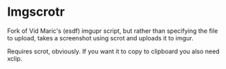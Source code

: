 Imgscrotr
=============

Fork of Vid Maric's (esdf) imgupr script, but rather than specifying
the file to upload, takes a screenshot using scrot and uploads
it to imgur.

Requires scrot, obviously. If you want it to copy to clipboard you also need xclip.
